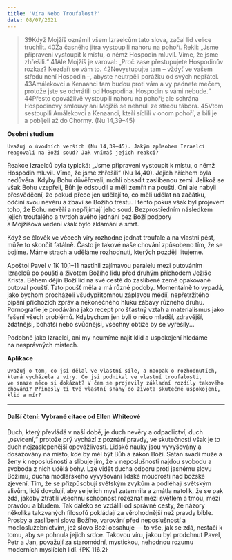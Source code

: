 ```yaml
---
title: 'Víra Nebo Troufalost?'
date: 08/07/2021
---
```


> <p></p>
> 39Když Mojžíš oznámil všem Izraelcům tato slova, začal lid velice truchlit. 40Za časného jitra vystoupili nahoru na pohoří. Řekli: „Jsme připraveni vystoupit k místu, o němž Hospodin mluvil. Víme, že jsme zhřešili.“ 41Ale Mojžíš je varoval: „Proč zase přestupujete Hospodinův rozkaz? Nezdaří se vám to. 42Nevystupujte tam – vždyť ve vašem středu není Hospodin –, abyste neutrpěli porážku od svých nepřátel. 43Amálekovci a Kenaanci tam budou proti vám a vy padnete mečem, protože jste se odvrátili od Hospodina. Hospodin s vámi nebude.“ 44Přesto opovážlivě vystoupili nahoru na pohoří; ale schrána Hospodinovy smlouvy ani Mojžíš se nehnuli ze středu tábora. 45Vtom sestoupili Amálekovci a Kenaanci, kteří sídlili v onom pohoří, a bili je a pobíjeli až do Chormy. (Nu 14,39–45)

**Osobní studium**

`Uvažuj o úvodních verších (Nu 14,39–45). Jakým způsobem Izraelci reagovali na Boží soud? Jak vnímáš jejich reakci?`

Reakce Izraelců byla typická: „Jsme připraveni vystoupit k místu, o němž Hospodin mluvil. Víme, že jsme zhřešili“ (Nu 14,40). Jejich hříchem byla nedůvěra. Kdyby Bohu důvěřovali, mohli obsadit zaslíbenou zemi. Jelikož se však Bohu vzepřeli, Bůh je odsoudil a měli zemřít na poušti. Oni ale nabyli přesvědčení, že pokud přece jen udělají to, co měli udělat na začátku, odčiní svou nevěru a zbaví se Božího trestu. I tento pokus však byl projevem toho, že Bohu nevěří a nepřijímají jeho soud. Bezprostředním následkem jejich troufalého a tvrdohlavého jednání bez Boží podpory a Mojžíšova vedení však bylo zklamání a smrt.

Když se člověk ve věcech víry rozhodne jednat troufale a na vlastní pěst, může to skončit fatálně. Často je takové naše chování způsobeno tím, že se bojíme. Máme strach a uděláme rozhodnutí, kterých později litujeme.

Apoštol Pavel v 1K 10,1–11 nastínil zajímavou paralelu mezi putováním Izraelců po poušti a životem Božího lidu před druhým příchodem Ježíše Krista. Během dějin Boží lid na své cestě do zaslíbené země opakovaně putoval pouští. Tato poušť měla a má různé podoby. Momentálně to vypadá, jako bychom procházeli všudypřítomnou záplavou médií, nepřetržitého pípání příchozích zpráv a nekonečného hluku zábavy různého druhu. Pornografie je prodávána jako recept pro šťastný vztah a materialismus jako řešení všech problémů. Kdybychom jen byli o něco mladší, zdravější, zdatnější, bohatší nebo svůdnější, všechny obtíže by se vyřešily...

Podobně jako Izraelci, ani my neumíme najít klid a uspokojení hledáme na nesprávných místech.

**Aplikace**

`Uvažuj o tom, co jsi dělal ve vlastní síle, a naopak o rozhodnutích, která vycházela z víry. Co jsi podnikal ve vlastní troufalosti, ve snaze něco si dokázat? V čem se projevily základní rozdíly takového chování? Přinesly ti tvé vlastní snahy do života skutečné uspokojení, klid a mír?`

---

#### Další čtení: Vybrané citace od Ellen Whiteové

Duch, který převládá v naší době, je duch nevěry a odpadlictví, duch „osvícení,“ protože prý vychází z poznání pravdy, ve skutečnosti však je to duch nejzaslepenější opovážlivosti. Lidské nauky jsou vyvyšovány a dosazovány na místo, kde by měl být Bůh a zákon Boží. Satan svádí muže a ženy k neposlušnosti a slibuje jim, že v neposlušnosti najdou svobodu a svoboda z nich udělá bohy. Lze vidět ducha odporu proti jasnému slovu Božímu, ducha modlářského vyvyšování lidské moudrosti nad božské zjevení. Tím, že se přizpůsobují světským zvykům a podléhají světským vlivům, lidé dovolují, aby se jejich mysl zatemnila a zmátla natolik, že se pak zdá, jakoby ztratili všechnu schopnost rozeznat mezi světlem a tmou, mezi pravdou a bludem. Tak daleko se vzdálili od správné cesty, že názory několika takzvaných filosofů pokládají za věrohodnější než pravdy bible. Prosby a zaslíbení slova Božího, varování před neposlušností a modloslužebnictvím, jež slovo Boží obsahuje — to vše, jak se zdá, nestačí k tomu, aby se pohnula jejich srdce. Takovou víru, jakou byl prodchnut Pavel, Petr a Jan, považují za staromódní, mystickou, nehodnou rozumu moderních myslících lidí. {PK 116.2}